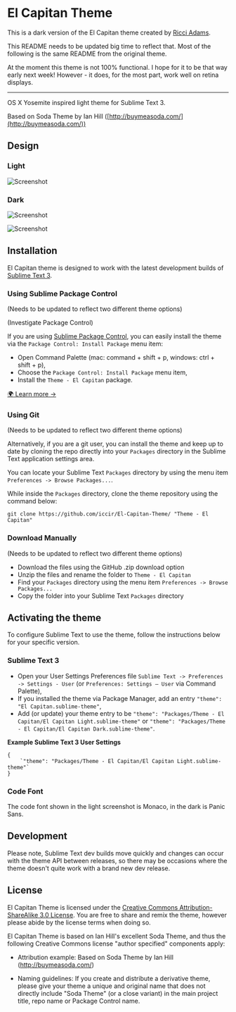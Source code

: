 # El Capitan Theme

This is a dark version of the El Capitan theme created by [Ricci Adams](https://github.com/iccir). 

This README needs to be updated big time to reflect that. Most of the following is the same README from the original theme.

At the moment this theme is not 100% functional. I hope for it to be that way early next week! However - it does, for the most part, work well on retina displays.

---

OS X Yosemite inspired light theme for Sublime Text 3.

Based on Soda Theme by Ian Hill ([http://buymeasoda.com/](http://buymeasoda.com/))

## Design

### Light

![Screenshot](https://raw.githubusercontent.com/wiki/iccir/El-Capitan-Theme/Screenshot.png)

### Dark

![Screenshot](http://f.cl.ly/items/0B423I1f3D1H2t2h0n3B/Image%202014-09-07%20at%2011.32.55%20AM.png)

![Screenshot](http://i.imgur.com/Ah6ssmg.png "Dark version in ST3 on Mac (captured: November, 6th)")

## Installation

El Capitan theme is designed to work with the latest development builds of [Sublime Text 3](http://www.sublimetext.com/3dev).

### Using Sublime Package Control

(Needs to be updated to reflect two different theme options)

(Investigate Package Control)

If you are using [Sublime Package Control](http://wbond.net/sublime_packages/package_control), you can easily install the theme via the `Package Control: Install Package` menu item:

* Open Command Palette (mac: command + shift + p, windows: ctrl + shift + p),
* Choose the `Package Control: Install Package` menu item,
* Install the `Theme - El Capitan` package.

[:earth_africa: Learn more →](https://packagecontrol.io/packages/Theme%20-%20El%20Capitan)

### Using Git

(Needs to be updated to reflect two different theme options)

Alternatively, if you are a git user, you can install the theme and keep up to date by cloning the repo directly into your `Packages` directory in the Sublime Text application settings area.

You can locate your Sublime Text `Packages` directory by using the menu item `Preferences -> Browse Packages...`.

While inside the `Packages` directory, clone the theme repository using the command below:

    git clone https://github.com/iccir/El-Capitan-Theme/ "Theme - El Capitan"

### Download Manually

(Needs to be updated to reflect two different theme options)

* Download the files using the GitHub .zip download option
* Unzip the files and rename the folder to `Theme - El Capitan`
* Find your `Packages` directory using the menu item  `Preferences -> Browse Packages...`
* Copy the folder into your Sublime Text `Packages` directory

## Activating the theme

To configure Sublime Text to use the theme, follow the instructions below for your specific version.

### Sublime Text 3

* Open your User Settings Preferences file `Sublime Text -> Preferences -> Settings - User` (or `Preferences: Settings – User` via Command Palette),
* If you installed the theme via Package Manager, add an entry `"theme": "El Capitan.sublime-theme"`,
* Add (or update) your theme entry to be `"theme": "Packages/Theme - El Capitan/El Capitan Light.sublime-theme"` or `"theme": "Packages/Theme - El Capitan/El Capitan Dark.sublime-theme"`.

**Example Sublime Text 3 User Settings**

    {
        `"theme": "Packages/Theme - El Capitan/El Capitan Light.sublime-theme"`
    }

### Code Font

The code font shown in the light screenshot is Monaco, in the dark is Panic Sans.

## Development

Please note, Sublime Text dev builds move quickly and changes can occur with the theme API between releases, so there may be occasions where the theme doesn't quite work with a brand new dev release.

## License

El Capitan Theme is licensed under the [Creative Commons Attribution-ShareAlike 3.0 License](http://creativecommons.org/licenses/by-sa/3.0/). You are free to share and remix the theme, however please abide by the license terms when doing so.

El Capitan Theme is based on Ian Hill's excellent Soda Theme, and thus the following Creative Commons license "author specified" components apply:

* Attribution example: Based on Soda Theme by Ian Hill (http://buymeasoda.com/)

* Naming guidelines: If you create and distribute a derivative theme, please give your theme a unique and original name that does not directly include "Soda Theme" (or a close variant) in the main project title, repo name or Package Control name.
